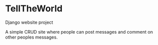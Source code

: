 # TellTheWorld
Django website project

A simple CRUD site where people can post messages and comment on other peoples messages.
